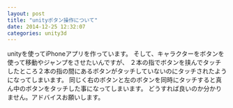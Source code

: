 ```yaml
---
layout: post
title: "unityボタン操作について"
date: 2014-12-25 12:32:07
categories: unity3d
---
```

<p>unityを使ってiPhoneアプリを作っています。
そして、キャラクターをボタンを使って移動やジャンプをさせたいんですが、
２本の指でボタンを挟んでタッチしたところ２本の指の間にあるボタンがタッチしていないのにタッチされたようになってしまいます。
同じく右のボタンと左のボタンを同時にタッチすると真ん中のボタンをタッチした事になってしまいます。
どうすれば良いのか分かりません。アドバイスお願いします。</p>
